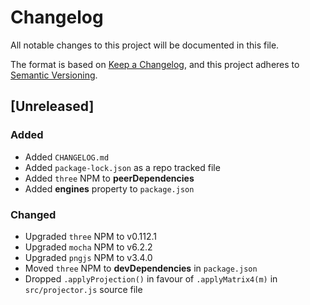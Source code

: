 # Changelog
All notable changes to this project will be documented in this file.

The format is based on [Keep a Changelog](https://keepachangelog.com/en/1.0.0/),
and this project adheres to [Semantic Versioning](https://semver.org/spec/v2.0.0.html).

## [Unreleased]

### Added
- Added `CHANGELOG.md`
- Added `package-lock.json` as a repo tracked file
- Added `three` NPM to **peerDependencies**
- Added **engines** property to `package.json`


### Changed
- Upgraded `three` NPM to v0.112.1
- Upgraded `mocha` NPM to v6.2.2
- Upgraded `pngjs` NPM to v3.4.0
- Moved `three` NPM to **devDependencies** in `package.json`
- Dropped `.applyProjection()` in favour of `.applyMatrix4(m)` in `src/projector.js` source file